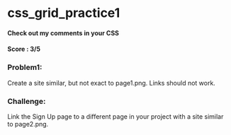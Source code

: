 # css_grid_practice1
#### Check out my comments in your CSS
#### Score : 3/5
### Problem1:
Create a site similar, but not exact to page1.png. Links should not work.

### Challenge:
Link the Sign Up page to a different page in your project with a site similar to page2.png.
